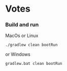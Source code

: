 # Votes

### Build and run

MacOs or Linux
```
./gradlew clean bootRun
```
or Windows
```
gradlew.bat clean bootRun
```